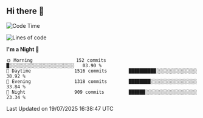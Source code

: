 ## Hi there 👋

<!--
**Wangmerlyn/Wangmerlyn** is a ✨ _special_ ✨ repository because its `README.md` (this file) appears on your GitHub profile.

Here are some ideas to get you started:

- 🔭 I’m currently working on ...
- 🌱 I’m currently learning ...
- 👯 I’m looking to collaborate on ...
- 🤔 I’m looking for help with ...
- 💬 Ask me about ...
- 📫 How to reach me: ...
- 😄 Pronouns: ...
- ⚡ Fun fact: ...
-->
<!--START_SECTION:waka-->
![Code Time](http://img.shields.io/badge/Code%20Time-423%20hrs%2034%20mins-blue)

![Lines of code](https://img.shields.io/badge/From%20Hello%20World%20I%27ve%20Written-20.2%20million%20lines%20of%20code-blue)

**I'm a Night 🦉** 

```text
🌞 Morning                152 commits         █░░░░░░░░░░░░░░░░░░░░░░░░   03.90 % 
🌆 Daytime                1516 commits        ██████████░░░░░░░░░░░░░░░   38.92 % 
🌃 Evening                1318 commits        ████████░░░░░░░░░░░░░░░░░   33.84 % 
🌙 Night                  909 commits         ██████░░░░░░░░░░░░░░░░░░░   23.34 % 
```



 Last Updated on 19/07/2025 16:38:47 UTC
<!--END_SECTION:waka-->
